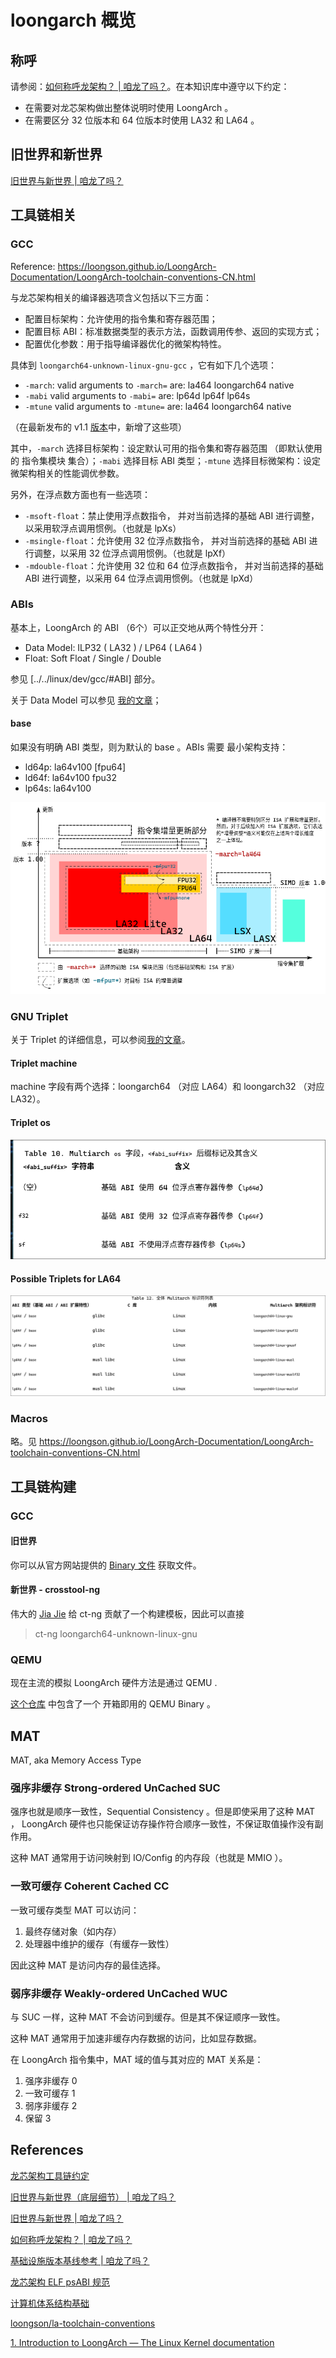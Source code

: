 # loongarch 概览

## 称呼

请参阅：[如何称呼龙架构？ | 咱龙了吗？](https://areweloongyet.com/docs/loong-or-loongarch)。在本知识库中遵守以下约定：

* 在需要对龙芯架构做出整体说明时使用 LoongArch 。
* 在需要区分 32 位版本和 64 位版本时使用 LA32 和 LA64 。

## 旧世界和新世界

[旧世界与新世界 |
咱龙了吗？](https://areweloongyet.com/docs/old-and-new-worlds)

## 工具链相关

### GCC

Reference: https://loongson.github.io/LoongArch-Documentation/LoongArch-toolchain-conventions-CN.html

与龙芯架构相关的编译器选项含义包括以下三方面：

* 配置目标架构：允许使用的指令集和寄存器范围；
* 配置目标 ABI：标准数据类型的表示方法，函数调用传参、返回的实现方式；
* 配置优化参数：用于指导编译器优化的微架构特性。

具体到 `loongarch64-unknown-linux-gnu-gcc` ，它有如下几个选项：

* `-march`: valid arguments to `-march=` are: la464 loongarch64 native
* `-mabi` valid arguments to `-mabi=` are: lp64d lp64f lp64s
* `-mtune` valid arguments to `-mtune=` are: la464 loongarch64 native

（在最新发布的 v1.1
[版本](https://github.com/loongson/la-toolchain-conventions?tab=readme-ov-file#list)中，新增了这些项）

其中，`-march` 选择目标架构：设定默认可用的指令集和寄存器范围 （即默认使用的
指令集模块 集合）；`-mabi` 选择目标 ABI 类型；`-mtune` 选择目标微架构：设定微架构相关的性能调优参数。

另外，在浮点数方面也有一些选项：

* `-msoft-float`：禁止使用浮点数指令， 并对当前选择的基础 ABI
  进行调整，以采用软浮点调用惯例。（也就是 lpXs）
* `-msingle-float`：允许使用 32 位浮点数指令， 并对当前选择的基础 ABI
  进行调整，以采用 32 位浮点调用惯例。（也就是 lpXf）
* `-mdouble-float`：允许使用 32 位和 64 位浮点数指令， 并对当前选择的基础 ABI
  进行调整，以采用 64 位浮点调用惯例。（也就是 lpXd）

### ABIs

基本上，LoongArch 的 ABI （6个）可以正交地从两个特性分开：

* Data Model: ILP32 ( LA32 ) / LP64 ( LA64 )
* Float: Soft Float / Single / Double

参见 [../../linux/dev/gcc/#ABI] 部分。

关于 Data Model 可以参见 [我的文章](../../linux/dev/gcc.md/#data-model)；

#### base

如果没有明确 ABI 类型，则为默认的 base 。ABIs 需要
最小架构支持：

* ld64p: la64v100 [fpu64]
* ld64f: la64v100 fpu32
* lp64s: la64v100

![F%i](img/loongarch-ISA-and-its-setting.png)

### GNU Triplet

关于 Triplet 的详细信息，可以参阅[我的文章](../../linux/dev/gcc.md/#target-triplet)。

#### Triplet machine

machine 字段有两个选择：loongarch64 （对应 LA64）和 loongarch32 （对应 LA32）。

#### Triplet os

![F%i](img/loongarch-triplet.png)

#### Possible Triplets for LA64

![F%i](img/loongarch64-all-triplets.png)

### Macros

略。见 https://loongson.github.io/LoongArch-Documentation/LoongArch-toolchain-conventions-CN.html

## 工具链构建

### GCC

#### 旧世界

你可以从官方网站提供的 [Binary
文件](http://www.loongnix.cn/zh/toolchain/GNU/) 获取文件。

#### 新世界 - crosstool-ng

伟大的 [Jia Jie](https://jia.je/) 给 ct-ng 贡献了一个构建模板，因此可以直接

> ct-ng loongarch64-unknown-linux-gnu

### QEMU

现在主流的模拟 LoongArch 硬件方法是通过 QEMU .

[这个仓库](https://github.com/foxsen/qemu-loongarch-runenv/) 中包含了一个
开箱即用的 QEMU Binary 。

## MAT

MAT, aka Memory Access Type

### 强序非缓存 Strong-ordered UnCached SUC

强序也就是顺序一致性，Sequential Consistency 。但是即使采用了这种 MAT ，
LoongArch 硬件也只能保证访存操作符合顺序一致性，不保证取值操作没有副作用。

这种 MAT 通常用于访问映射到 IO/Config 的内存段（也就是 MMIO ）。

### 一致可缓存 Coherent Cached CC

一致可缓存类型 MAT 可以访问：

1. 最终存储对象（如内存）
2. 处理器中维护的缓存（有缓存一致性）

因此这种 MAT 是访问内存的最佳选择。

### 弱序非缓存 Weakly-ordered UnCached WUC

与 SUC 一样，这种 MAT 不会访问到缓存。但是其不保证顺序一致性。

这种 MAT 通常用于加速非缓存内存数据的访问，比如显存数据。

在 LoongArch 指令集中，MAT 域的值与其对应的 MAT 关系是：

1. 强序非缓存 0
2. 一致可缓存 1
3. 弱序非缓存 2
4. 保留       3

## References

[龙芯架构工具链约定](https://loongson.github.io/LoongArch-Documentation/LoongArch-toolchain-conventions-CN.html)

[旧世界与新世界（底层细节） | 咱龙了吗？](https://areweloongyet.com/docs/world-compat-details/)

[旧世界与新世界 | 咱龙了吗？](https://areweloongyet.com/docs/old-and-new-worlds)

[如何称呼龙架构？ | 咱龙了吗？](https://areweloongyet.com/docs/loong-or-loongarch)

[基础设施版本基线参考 | 咱龙了吗？](https://areweloongyet.com/docs/baseline-reference)

[龙芯架构 ELF psABI 规范](https://loongson.github.io/LoongArch-Documentation/LoongArch-ELF-ABI-CN.html)

[计算机体系结构基础](https://foxsen.github.io/archbase/)

[loongson/la-toolchain-conventions](https://github.com/loongson/la-toolchain-conventions)

[1. Introduction to LoongArch — The Linux Kernel documentation](https://docs.kernel.org/arch/loongarch/introduction.html)
